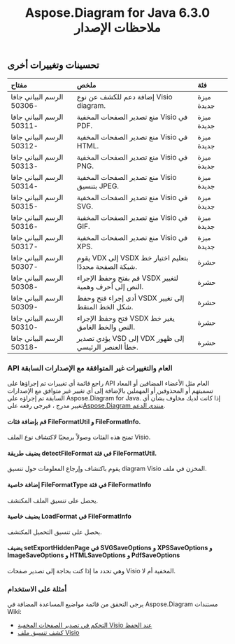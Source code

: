 ﻿---
title: Aspose.Diagram for Java 6.3.0 ملاحظات الإصدار
type: docs
weight: 90
url: /ar/java/aspose-diagram-for-java-6-3-0-release-notes/
---
## **تحسينات وتغييرات أخرى**

|**مفتاح** |**ملخص** |**فئة** |
|:- |:- |:- |
| الرسم البياني جافا -50306| إضافة دعم للكشف عن نوع Visio diagram.| ميزة جديدة|
| الرسم البياني جافا -50311| منع تصدير الصفحات المخفية Visio في PDF.| ميزة جديدة|
| الرسم البياني جافا -50312| منع تصدير الصفحات المخفية Visio في HTML.| ميزة جديدة|
| الرسم البياني جافا -50313| منع تصدير الصفحات المخفية Visio في PNG.| ميزة جديدة|
| الرسم البياني جافا -50314| منع تصدير الصفحات المخفية Visio بتنسيق JPEG.| ميزة جديدة|
|الرسم البياني جافا -50315| منع تصدير الصفحات المخفية Visio في SVG.| ميزة جديدة|
| الرسم البياني جافا -50316| منع تصدير الصفحات المخفية Visio في GIF.| ميزة جديدة|
| الرسم البياني جافا -50317| منع تصدير الصفحات المخفية Visio في XPS.| ميزة جديدة|
| الرسم البياني جافا -50307| يقوم VDX إلى VSDX بتعليم اختيار خط شبكة الصفحة محددًا.| حشرة|
| الرسم البياني جافا -50308| قم بفتح وحفظ الإجراء VSDX لتغيير النص إلى أحرف وهمية.| حشرة|
| الرسم البياني جافا -50309| أدى إجراء فتح وحفظ VSDX إلى تغيير شكل الخط المنقط.| حشرة|
| الرسم البياني جافا -50310| فتح وحفظ الإجراء VSDX يغير خط النص والخط الغامق.| حشرة|
| الرسم البياني جافا -50318| يؤدي تصدير VSD إلى VDX إلى ظهور خطأ العنصر الرئيسي.| حشرة|
### **API العام والتغييرات غير المتوافقة مع الإصدارات السابقة**
راجع قائمة أي تغييرات تم إجراؤها على API العام مثل الأعضاء المضافين أو المعاد تسميتهم أو المحذوفين أو المهملين بالإضافة إلى أي تغيير غير متوافق مع الإصدارات السابقة تم إجراؤه على Aspose.Diagram for Java. إذا كانت لديك مخاوف بشأن أي تغيير مدرج ، فيرجى رفعه على[Aspose.Diagram منتدى الدعم](https://forum.aspose.com/c/diagram/17).
#### **قم بإضافة فئات FileFormatUtil و FileFormatInfo.**
تمنح هذه الفئات وصولاً برمجيًا لاكتشاف نوع الملف Visio.
#### **يضيف طريقة detectFileFormat في فئة FileFormatUtil.**
يقوم باكتشاف وإرجاع المعلومات حول تنسيق diagram Visio المخزن في ملف.
#### **إضافة خاصية FileFormatType في فئة FileFormatInfo**
يحصل على تنسيق الملف المكتشف.
#### **يضيف خاصية LoadFormat في FileFormatInfo**
يحصل على تنسيق التحميل المكتشف.
#### **يضيف setExportHiddenPage في SVGSaveOptions و XPSSaveOptions و ImageSaveOptions و HTMLSaveOptions و PdfSaveOptions**
وهي تحدد ما إذا كنت بحاجة إلى تصدير صفحات Visio المخفية أم لا.
### **أمثلة على الاستخدام**
يرجى التحقق من قائمة مواضيع المساعدة المضافة في Aspose.Diagram مستندات Wiki:

- [التحكم في تصدير الصفحات المخفية Visio عند الحفظ]()
- [كشف تنسيق ملف Visio]()
